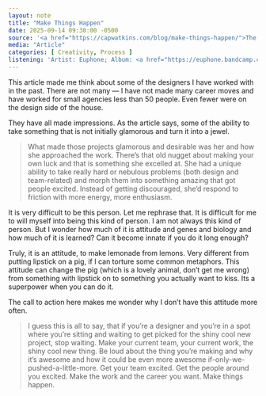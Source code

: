 ```yaml
---
layout: note
title: "Make Things Happen"
date: 2025-09-14 09:30:00 -0500
source: '<a href="https://capwatkins.com/blog/make-things-happen/">The Arialpocalypse: Default thinking ate the world.</a>, Cap Watkins'
media: "Article"
categories: [ Creativity, Process ]
listening: 'Artist: Euphone; Album: <a href="https://euphone.bandcamp.com/album/the-calendar-of-unlucky-days">The Calendar of Unlucky Days</a>'
---
```


This article made me think about some of the designers I have worked with in the past. There are not many — I have not made many career moves and have worked for small agencies less than 50 people. Even fewer were on the design side of the house.

They have all made impressions. As the article says, some of the ability to take something that is not initially glamorous and turn it into a jewel.

> What made those projects glamorous and desirable was her and how she approached the work. There’s that old nugget about making your own luck and that is something she excelled at. She had a unique ability to take really hard or nebulous problems (both design and team-related) and morph them into something amazing that got people excited. Instead of getting discouraged, she’d respond to friction with more energy, more enthusiasm.

It is very difficult to be this person. Let me rephrase that. It is difficult for me to will myself into being this kind of person. I am not always this kind of person. But I wonder how much of it is attitude and genes and biology and how much of it is learned? Can it become innate if you do it long enough?

Truly, it is an attitude, to make lemonade from lemons. Very different from putting lipstick on a pig, if I can torture some common metaphors. This attitude can change the pig (which is a lovely animal, don’t get me wrong) from something with lipstick on to something you actually want to kiss. Its a superpower when you can do it.

The call to action here makes me wonder why I don’t have this attitude more often.

> I guess this is all to say, that if you’re a designer and you’re in a spot where you’re sitting and waiting to get picked for the shiny cool new project, stop waiting. Make your current team, your current work, the shiny cool new thing. Be loud about the thing you’re making and why it’s awesome and how it could be even more awesome if-only-we-pushed-a-little-more. Get your team excited. Get the people around you excited. Make the work and the career you want. Make things happen.
